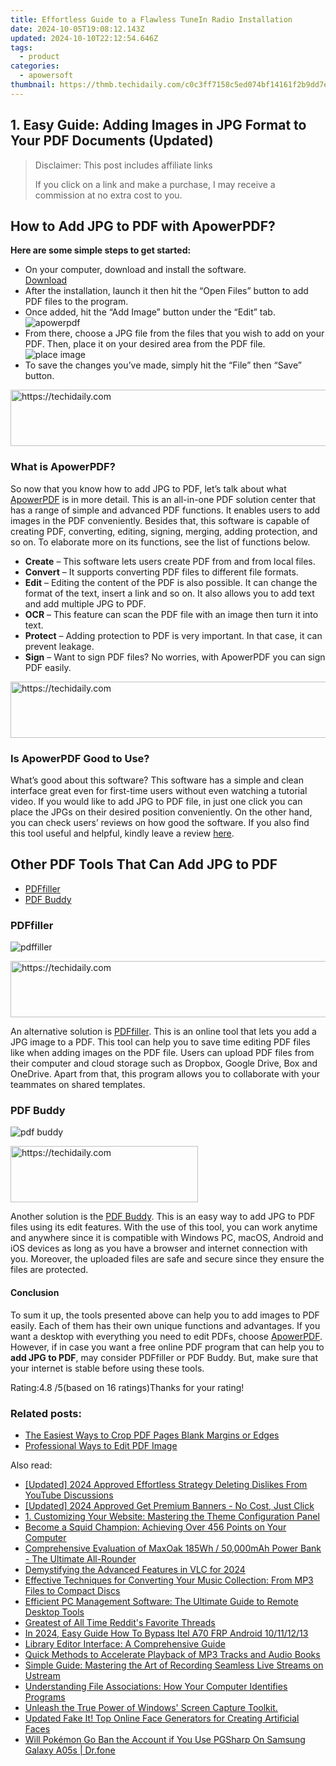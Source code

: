 ```yaml
---
title: Effortless Guide to a Flawless TuneIn Radio Installation
date: 2024-10-05T19:08:12.143Z
updated: 2024-10-10T22:12:54.646Z
tags:
  - product
categories:
  - apowersoft
thumbnail: https://thmb.techidaily.com/c0c3ff7158c5ed074bf14161f2b9dd7e6d6a38364c8a3f7d8b03f364961bda60.jpg
---
```


## 1. Easy Guide: Adding Images in JPG Format to Your PDF Documents (Updated)

>  Disclaimer: This post includes affiliate links
>
>  If you click on a link and make a purchase, I may receive a commission at no extra cost to you.
>

## How to Add JPG to PDF with ApowerPDF?

**Here are some simple steps to get started:**

* On your computer, download and install the software.  
[Download](https://tools.techidaily.com/apowersoft/products/)
* After the installation, launch it then hit the “Open Files” button to add PDF files to the program.
* Once added, hit the “Add Image” button under the “Edit” tab.  
![apowerpdf](https://www.apowersoft.com//webusupload.aoscdn.com/apowercom/wp-content/uploads/2020/07/add-image.jpg.webp)
* From there, choose a JPG file from the files that you wish to add on your PDF. Then, place it on your desired area from the PDF file.  
![place image](https://www.apowersoft.com//webusupload.aoscdn.com/apowercom/wp-content/uploads/2020/07/place-jpg.jpg.webp)
* To save the changes you’ve made, simply hit the “File” then “Save” button.

<!-- affiliate ads begin -->
<a href="https://ephamedtechinc.pxf.io/c/5597632/2137228/26400" target="_top" id="2137228">
  <img src="//a.impactradius-go.com/display-ad/26400-2137228" border="0" alt="https://techidaily.com" width="728" height="90"/>
</a>
<img height="0" width="0" src="https://ephamedtechinc.pxf.io/i/5597632/2137228/26400" style="position:absolute;visibility:hidden;" border="0" />
<!-- affiliate ads end -->

### What is ApowerPDF?

So now that you know how to add JPG to PDF, let’s talk about what [ApowerPDF](https://tools.techidaily.com/apowersoft/apower-pdf/) is in more detail. This is an all-in-one PDF solution center that has a range of simple and advanced PDF functions. It enables users to add images in the PDF conveniently. Besides that, this software is capable of creating PDF, converting, editing, signing, merging, adding protection, and so on. To elaborate more on its functions, see the list of functions below.

* **Create** – This software lets users create PDF from and from local files.
* **Convert** – It supports converting PDF files to different file formats.
* **Edit**  – Editing the content of the PDF is also possible. It can change the format of the text, insert a link and so on. It also allows you to add text and add multiple JPG to PDF.
* **OCR** – This feature can scan the PDF file with an image then turn it into text.
* **Protect** – Adding protection to PDF is very important. In that case, it can prevent leakage.
* **Sign** – Want to sign PDF files? No worries, with ApowerPDF you can sign PDF easily.

<!-- affiliate ads begin -->
<a href="https://appsumo.8odi.net/c/5597632/2144277/7443" target="_top" id="2144277">
  <img src="//a.impactradius-go.com/display-ad/7443-2144277" border="0" alt="https://techidaily.com" width="600" height="90"/>
</a>
<img height="0" width="0" src="https://appsumo.8odi.net/i/5597632/2144277/7443" style="position:absolute;visibility:hidden;" border="0" />
<!-- affiliate ads end -->

### Is ApowerPDF Good to Use?

What’s good about this software? This software has a simple and clean interface great even for first-time users without even watching a tutorial video. If you would like to add JPG to PDF file, in just one click you can place the JPGs on their desired position conveniently. On the other hand, you can check users’ reviews on how good the software. If you also find this tool useful and helpful, kindly leave a review [here](https://www.g2crowd.com/products/apowerpdf/reviews).

## Other PDF Tools That Can Add JPG to PDF

* [PDFfiller](https://tools.techidaily.com/apowersoft/products/)
* [PDF Buddy](https://tools.techidaily.com/apowersoft/products/)

### PDFfiller

![pdffiller](https://www.apowersoft.com//webusupload.aoscdn.com/apowercom/wp-content/uploads/2020/07/add-image-pdffiller.jpg.webp)

<!-- affiliate ads begin -->
<a href="https://aligracehair.sjv.io/c/5597632/1886073/19272" target="_top" id="1886073">
  <img src="//a.impactradius-go.com/display-ad/19272-1886073" border="0" alt="https://techidaily.com" width="728" height="90"/>
</a>
<img height="0" width="0" src="https://aligracehair.sjv.io/i/5597632/1886073/19272" style="position:absolute;visibility:hidden;" border="0" />
<!-- affiliate ads end -->

An alternative solution is [PDFfiller](https://www.pdffiller.com/en/categories/add-image.htm). This is an online tool that lets you add a JPG image to a PDF. This tool can help you to save time editing PDF files like when adding images on the PDF file. Users can upload PDF files from their computer and cloud storage such as Dropbox, Google Drive, Box and OneDrive. Apart from that, this program allows you to collaborate with your teammates on shared templates.

### PDF Buddy

![pdf buddy](https://www.apowersoft.com//webusupload.aoscdn.com/apowercom/wp-content/uploads/2020/07/add-jpg-using-pdfbuddy.jpg.webp)

<!-- affiliate ads begin -->
<a href="https://laganoo.pxf.io/c/5597632/1484951/16446" target="_top" id="1484951">
  <img src="//a.impactradius-go.com/display-ad/16446-1484951" border="0" alt="https://techidaily.com" width="300" height="90"/>
</a>
<img height="0" width="0" src="https://laganoo.pxf.io/i/5597632/1484951/16446" style="position:absolute;visibility:hidden;" border="0" />
<!-- affiliate ads end -->

Another solution is the [PDF Buddy](https://www.pdfbuddy.com/how-to/add-image-to-pdf). This is an easy way to add JPG to PDF files using its edit features. With the use of this tool, you can work anytime and anywhere since it is compatible with Windows PC, macOS, Android and iOS devices as long as you have a browser and internet connection with you. Moreover, the uploaded files are safe and secure since they ensure the files are protected.

#### Conclusion

To sum it up, the tools presented above can help you to add images to PDF easily. Each of them has their own unique functions and advantages. If you want a desktop with everything you need to edit PDFs, choose [ApowerPDF](https://tools.techidaily.com/apowersoft/apower-pdf/). However, if in case you want a free online PDF program that can help you to **add JPG to PDF**, may consider PDFfiller or PDF Buddy. But, make sure that your internet is stable before using these tools.

Rating:4.8 /5(based on 16 ratings)Thanks for your rating!

### Related posts:

* [The Easiest Ways to Crop PDF Pages Blank Margins or Edges](https://tools.techidaily.com/apowersoft/apower-pdf/)
* [Professional Ways to Edit PDF Image](https://tools.techidaily.com/apowersoft/apower-pdf/)

<ins class="adsbygoogle"
     style="display:block"
     data-ad-format="autorelaxed"
     data-ad-client="ca-pub-7571918770474297"
     data-ad-slot="1223367746"></ins>

<ins class="adsbygoogle"
     style="display:block"
     data-ad-client="ca-pub-7571918770474297"
     data-ad-slot="8358498916"
     data-ad-format="auto"
     data-full-width-responsive="true"></ins>

<span class="atpl-alsoreadstyle">Also read:</span>
<div><ul>
<li><a href="https://facebook-record-videos.techidaily.com/updated-2024-approved-effortless-strategy-deleting-dislikes-from-youtube-discussions/"><u>[Updated] 2024 Approved Effortless Strategy Deleting Dislikes From YouTube Discussions</u></a></li>
<li><a href="https://youtube-docs.techidaily.com/ed-2024-approved-get-premium-banners-no-cost-just-click/"><u>[Updated] 2024 Approved Get Premium Banners - No Cost, Just Click</u></a></li>
<li><a href="https://fox-zero.techidaily.com/1-customizing-your-website-mastering-the-theme-configuration-panel/"><u>1. Customizing Your Website: Mastering the Theme Configuration Panel</u></a></li>
<li><a href="https://fox-zero.techidaily.com/become-a-squid-champion-achieving-over-456-points-on-your-computer/"><u>Become a Squid Champion: Achieving Over 456 Points on Your Computer</u></a></li>
<li><a href="https://buynow-help.techidaily.com/comprehensive-evaluation-of-maxoak-185wh-50000mah-power-bank-the-ultimate-all-rounder/"><u>Comprehensive Evaluation of MaxOak 185Wh / 50,000mAh Power Bank - The Ultimate All-Rounder</u></a></li>
<li><a href="https://screen-mirroring-recording.techidaily.com/demystifying-the-advanced-features-in-vlc-for-2024/"><u>Demystifying the Advanced Features in VLC for 2024</u></a></li>
<li><a href="https://fox-zero.techidaily.com/effective-techniques-for-converting-your-music-collection-from-mp3-files-to-compact-discs/"><u>Effective Techniques for Converting Your Music Collection: From MP3 Files to Compact Discs</u></a></li>
<li><a href="https://fox-zero.techidaily.com/efficient-pc-management-software-the-ultimate-guide-to-remote-desktop-tools/"><u>Efficient PC Management Software: The Ultimate Guide to Remote Desktop Tools</u></a></li>
<li><a href="https://extra-lessons.techidaily.com/greatest-of-all-time-reddits-favorite-threads/"><u>Greatest of All Time Reddit's Favorite Threads</u></a></li>
<li><a href="https://bypass-frp.techidaily.com/in-2024-easy-guide-how-to-bypass-itel-a70-frp-android-10111213-by-drfone-android/"><u>In 2024, Easy Guide How To Bypass Itel A70 FRP Android 10/11/12/13</u></a></li>
<li><a href="https://fox-zero.techidaily.com/library-editor-interface-a-comprehensive-guide/"><u>Library Editor Interface: A Comprehensive Guide</u></a></li>
<li><a href="https://fox-zero.techidaily.com/quick-methods-to-accelerate-playback-of-mp3-tracks-and-audio-books/"><u>Quick Methods to Accelerate Playback of MP3 Tracks and Audio Books</u></a></li>
<li><a href="https://fox-zero.techidaily.com/simple-guide-mastering-the-art-of-recording-seamless-live-streams-on-ustream/"><u>Simple Guide: Mastering the Art of Recording Seamless Live Streams on Ustream</u></a></li>
<li><a href="https://fox-zero.techidaily.com/understanding-file-associations-how-your-computer-identifies-programs/"><u>Understanding File Associations: How Your Computer Identifies Programs</u></a></li>
<li><a href="https://win11-tips.techidaily.com/unleash-the-true-power-of-windows-screen-capture-toolkit/"><u>Unleash the True Power of Windows' Screen Capture Toolkit.</u></a></li>
<li><a href="https://ai-vdieo-software.techidaily.com/updated-fake-it-top-online-face-generators-for-creating-artificial-faces/"><u>Updated Fake It! Top Online Face Generators for Creating Artificial Faces</u></a></li>
<li><a href="https://change-location.techidaily.com/will-pokemon-go-ban-the-account-if-you-use-pgsharp-on-samsung-galaxy-a05s-drfone-by-drfone-virtual-android/"><u>Will Pokémon Go Ban the Account if You Use PGSharp On Samsung Galaxy A05s | Dr.fone</u></a></li>
</ul></div>

